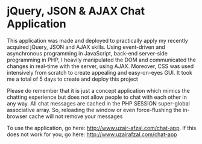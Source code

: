 # jQuery, JSON & AJAX Chat Application

This application was made and deployed to practically apply my recently acquired jQuery, JSON and AJAX skills. Using event-driven and asynchronous programming in JavaScript, back-end server-side programming in PHP, I heavily manipulated the DOM and communicated the changes in real-time with the server, using AJAX. Moreover, CSS was used intensively from scratch to create appealing and easy-on-eyes GUI. It took me a total of 5 days to create and deploy this project

Please do remember that it is just a concept application which mimics the chatting experience but does not allow people to chat with each other in any way. All chat messages are cached in the PHP SESSION super-global associative array. So, reloading the window or even force-flushing the in-browser cache will not remove your messages

To use the application, go here: http://www.uzair-afzal.com/chat-app. If this does not work for you, go here: http://www.uzairafzal.com/chat-app

